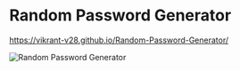 # Random Password Generator
https://vikrant-v28.github.io/Random-Password-Generator/

![Random Password Generator](https://user-images.githubusercontent.com/85709371/148745119-643a827c-c11e-434f-954a-b7ab8544c4fb.png)
